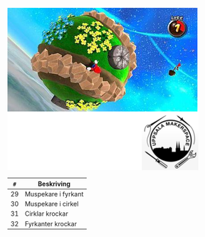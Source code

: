 ![Bok 8](framsida_8.png)

`#`|Beskriving
---|-----------------------
29 |Muspekare i fyrkant
30 |Muspekare i cirkel
31 |Cirklar krockar
32 |Fyrkanter krockar


